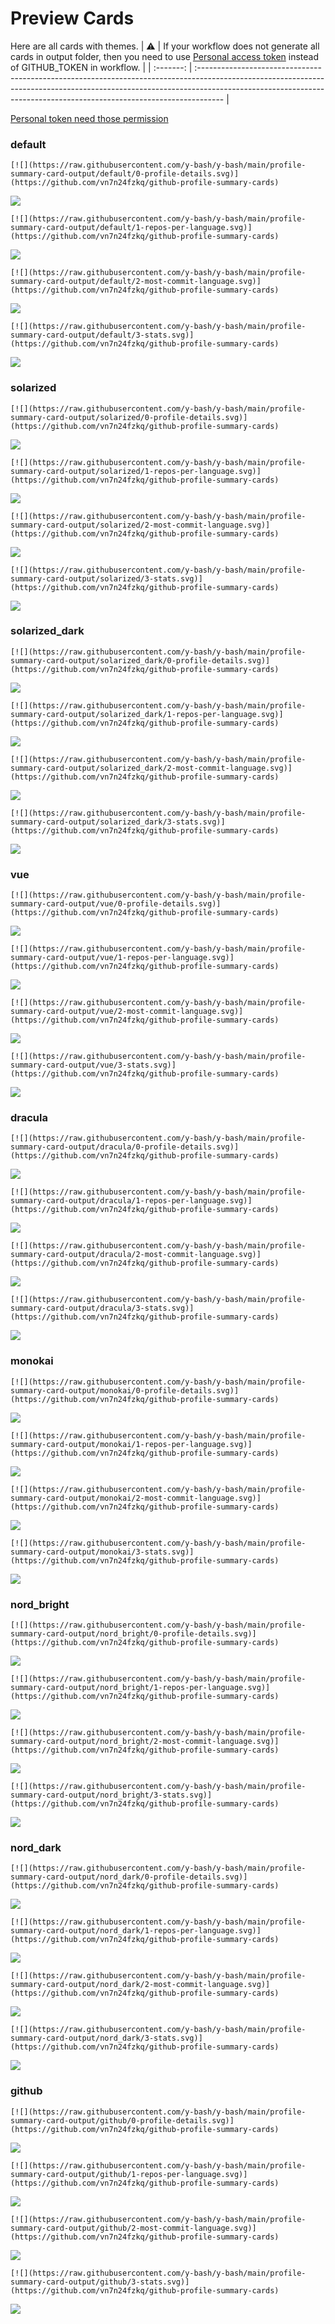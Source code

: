 
# Preview Cards

Here are all cards with themes.
| :warning: | If your workflow does not generate all cards in output folder, then you need to use [Personal access token](https://docs.github.com/en/actions/configuring-and-managing-workflows/creating-and-storing-encrypted-secrets) instead of GITHUB_TOKEN in workflow. |
| :-------: | :------------------------------------------------------------------------------------------------------------------------------------------------------------------------------------------------------------------------------------------------ |

[Personal token need those permission](https://github.com/vn7n24fzkq/github-profile-summary-cards/wiki/Personal-access-token-permissions)


### default


```
[![](https://raw.githubusercontent.com/y-bash/y-bash/main/profile-summary-card-output/default/0-profile-details.svg)](https://github.com/vn7n24fzkq/github-profile-summary-cards)
```
![](https://raw.githubusercontent.com/y-bash/y-bash/main/profile-summary-card-output/default/0-profile-details.svg)


```
[![](https://raw.githubusercontent.com/y-bash/y-bash/main/profile-summary-card-output/default/1-repos-per-language.svg)](https://github.com/vn7n24fzkq/github-profile-summary-cards)
```
![](https://raw.githubusercontent.com/y-bash/y-bash/main/profile-summary-card-output/default/1-repos-per-language.svg)


```
[![](https://raw.githubusercontent.com/y-bash/y-bash/main/profile-summary-card-output/default/2-most-commit-language.svg)](https://github.com/vn7n24fzkq/github-profile-summary-cards)
```
![](https://raw.githubusercontent.com/y-bash/y-bash/main/profile-summary-card-output/default/2-most-commit-language.svg)


```
[![](https://raw.githubusercontent.com/y-bash/y-bash/main/profile-summary-card-output/default/3-stats.svg)](https://github.com/vn7n24fzkq/github-profile-summary-cards)
```
![](https://raw.githubusercontent.com/y-bash/y-bash/main/profile-summary-card-output/default/3-stats.svg)


### solarized


```
[![](https://raw.githubusercontent.com/y-bash/y-bash/main/profile-summary-card-output/solarized/0-profile-details.svg)](https://github.com/vn7n24fzkq/github-profile-summary-cards)
```
![](https://raw.githubusercontent.com/y-bash/y-bash/main/profile-summary-card-output/solarized/0-profile-details.svg)


```
[![](https://raw.githubusercontent.com/y-bash/y-bash/main/profile-summary-card-output/solarized/1-repos-per-language.svg)](https://github.com/vn7n24fzkq/github-profile-summary-cards)
```
![](https://raw.githubusercontent.com/y-bash/y-bash/main/profile-summary-card-output/solarized/1-repos-per-language.svg)


```
[![](https://raw.githubusercontent.com/y-bash/y-bash/main/profile-summary-card-output/solarized/2-most-commit-language.svg)](https://github.com/vn7n24fzkq/github-profile-summary-cards)
```
![](https://raw.githubusercontent.com/y-bash/y-bash/main/profile-summary-card-output/solarized/2-most-commit-language.svg)


```
[![](https://raw.githubusercontent.com/y-bash/y-bash/main/profile-summary-card-output/solarized/3-stats.svg)](https://github.com/vn7n24fzkq/github-profile-summary-cards)
```
![](https://raw.githubusercontent.com/y-bash/y-bash/main/profile-summary-card-output/solarized/3-stats.svg)


### solarized_dark


```
[![](https://raw.githubusercontent.com/y-bash/y-bash/main/profile-summary-card-output/solarized_dark/0-profile-details.svg)](https://github.com/vn7n24fzkq/github-profile-summary-cards)
```
![](https://raw.githubusercontent.com/y-bash/y-bash/main/profile-summary-card-output/solarized_dark/0-profile-details.svg)


```
[![](https://raw.githubusercontent.com/y-bash/y-bash/main/profile-summary-card-output/solarized_dark/1-repos-per-language.svg)](https://github.com/vn7n24fzkq/github-profile-summary-cards)
```
![](https://raw.githubusercontent.com/y-bash/y-bash/main/profile-summary-card-output/solarized_dark/1-repos-per-language.svg)


```
[![](https://raw.githubusercontent.com/y-bash/y-bash/main/profile-summary-card-output/solarized_dark/2-most-commit-language.svg)](https://github.com/vn7n24fzkq/github-profile-summary-cards)
```
![](https://raw.githubusercontent.com/y-bash/y-bash/main/profile-summary-card-output/solarized_dark/2-most-commit-language.svg)


```
[![](https://raw.githubusercontent.com/y-bash/y-bash/main/profile-summary-card-output/solarized_dark/3-stats.svg)](https://github.com/vn7n24fzkq/github-profile-summary-cards)
```
![](https://raw.githubusercontent.com/y-bash/y-bash/main/profile-summary-card-output/solarized_dark/3-stats.svg)


### vue


```
[![](https://raw.githubusercontent.com/y-bash/y-bash/main/profile-summary-card-output/vue/0-profile-details.svg)](https://github.com/vn7n24fzkq/github-profile-summary-cards)
```
![](https://raw.githubusercontent.com/y-bash/y-bash/main/profile-summary-card-output/vue/0-profile-details.svg)


```
[![](https://raw.githubusercontent.com/y-bash/y-bash/main/profile-summary-card-output/vue/1-repos-per-language.svg)](https://github.com/vn7n24fzkq/github-profile-summary-cards)
```
![](https://raw.githubusercontent.com/y-bash/y-bash/main/profile-summary-card-output/vue/1-repos-per-language.svg)


```
[![](https://raw.githubusercontent.com/y-bash/y-bash/main/profile-summary-card-output/vue/2-most-commit-language.svg)](https://github.com/vn7n24fzkq/github-profile-summary-cards)
```
![](https://raw.githubusercontent.com/y-bash/y-bash/main/profile-summary-card-output/vue/2-most-commit-language.svg)


```
[![](https://raw.githubusercontent.com/y-bash/y-bash/main/profile-summary-card-output/vue/3-stats.svg)](https://github.com/vn7n24fzkq/github-profile-summary-cards)
```
![](https://raw.githubusercontent.com/y-bash/y-bash/main/profile-summary-card-output/vue/3-stats.svg)


### dracula


```
[![](https://raw.githubusercontent.com/y-bash/y-bash/main/profile-summary-card-output/dracula/0-profile-details.svg)](https://github.com/vn7n24fzkq/github-profile-summary-cards)
```
![](https://raw.githubusercontent.com/y-bash/y-bash/main/profile-summary-card-output/dracula/0-profile-details.svg)


```
[![](https://raw.githubusercontent.com/y-bash/y-bash/main/profile-summary-card-output/dracula/1-repos-per-language.svg)](https://github.com/vn7n24fzkq/github-profile-summary-cards)
```
![](https://raw.githubusercontent.com/y-bash/y-bash/main/profile-summary-card-output/dracula/1-repos-per-language.svg)


```
[![](https://raw.githubusercontent.com/y-bash/y-bash/main/profile-summary-card-output/dracula/2-most-commit-language.svg)](https://github.com/vn7n24fzkq/github-profile-summary-cards)
```
![](https://raw.githubusercontent.com/y-bash/y-bash/main/profile-summary-card-output/dracula/2-most-commit-language.svg)


```
[![](https://raw.githubusercontent.com/y-bash/y-bash/main/profile-summary-card-output/dracula/3-stats.svg)](https://github.com/vn7n24fzkq/github-profile-summary-cards)
```
![](https://raw.githubusercontent.com/y-bash/y-bash/main/profile-summary-card-output/dracula/3-stats.svg)


### monokai


```
[![](https://raw.githubusercontent.com/y-bash/y-bash/main/profile-summary-card-output/monokai/0-profile-details.svg)](https://github.com/vn7n24fzkq/github-profile-summary-cards)
```
![](https://raw.githubusercontent.com/y-bash/y-bash/main/profile-summary-card-output/monokai/0-profile-details.svg)


```
[![](https://raw.githubusercontent.com/y-bash/y-bash/main/profile-summary-card-output/monokai/1-repos-per-language.svg)](https://github.com/vn7n24fzkq/github-profile-summary-cards)
```
![](https://raw.githubusercontent.com/y-bash/y-bash/main/profile-summary-card-output/monokai/1-repos-per-language.svg)


```
[![](https://raw.githubusercontent.com/y-bash/y-bash/main/profile-summary-card-output/monokai/2-most-commit-language.svg)](https://github.com/vn7n24fzkq/github-profile-summary-cards)
```
![](https://raw.githubusercontent.com/y-bash/y-bash/main/profile-summary-card-output/monokai/2-most-commit-language.svg)


```
[![](https://raw.githubusercontent.com/y-bash/y-bash/main/profile-summary-card-output/monokai/3-stats.svg)](https://github.com/vn7n24fzkq/github-profile-summary-cards)
```
![](https://raw.githubusercontent.com/y-bash/y-bash/main/profile-summary-card-output/monokai/3-stats.svg)


### nord_bright


```
[![](https://raw.githubusercontent.com/y-bash/y-bash/main/profile-summary-card-output/nord_bright/0-profile-details.svg)](https://github.com/vn7n24fzkq/github-profile-summary-cards)
```
![](https://raw.githubusercontent.com/y-bash/y-bash/main/profile-summary-card-output/nord_bright/0-profile-details.svg)


```
[![](https://raw.githubusercontent.com/y-bash/y-bash/main/profile-summary-card-output/nord_bright/1-repos-per-language.svg)](https://github.com/vn7n24fzkq/github-profile-summary-cards)
```
![](https://raw.githubusercontent.com/y-bash/y-bash/main/profile-summary-card-output/nord_bright/1-repos-per-language.svg)


```
[![](https://raw.githubusercontent.com/y-bash/y-bash/main/profile-summary-card-output/nord_bright/2-most-commit-language.svg)](https://github.com/vn7n24fzkq/github-profile-summary-cards)
```
![](https://raw.githubusercontent.com/y-bash/y-bash/main/profile-summary-card-output/nord_bright/2-most-commit-language.svg)


```
[![](https://raw.githubusercontent.com/y-bash/y-bash/main/profile-summary-card-output/nord_bright/3-stats.svg)](https://github.com/vn7n24fzkq/github-profile-summary-cards)
```
![](https://raw.githubusercontent.com/y-bash/y-bash/main/profile-summary-card-output/nord_bright/3-stats.svg)


### nord_dark


```
[![](https://raw.githubusercontent.com/y-bash/y-bash/main/profile-summary-card-output/nord_dark/0-profile-details.svg)](https://github.com/vn7n24fzkq/github-profile-summary-cards)
```
![](https://raw.githubusercontent.com/y-bash/y-bash/main/profile-summary-card-output/nord_dark/0-profile-details.svg)


```
[![](https://raw.githubusercontent.com/y-bash/y-bash/main/profile-summary-card-output/nord_dark/1-repos-per-language.svg)](https://github.com/vn7n24fzkq/github-profile-summary-cards)
```
![](https://raw.githubusercontent.com/y-bash/y-bash/main/profile-summary-card-output/nord_dark/1-repos-per-language.svg)


```
[![](https://raw.githubusercontent.com/y-bash/y-bash/main/profile-summary-card-output/nord_dark/2-most-commit-language.svg)](https://github.com/vn7n24fzkq/github-profile-summary-cards)
```
![](https://raw.githubusercontent.com/y-bash/y-bash/main/profile-summary-card-output/nord_dark/2-most-commit-language.svg)


```
[![](https://raw.githubusercontent.com/y-bash/y-bash/main/profile-summary-card-output/nord_dark/3-stats.svg)](https://github.com/vn7n24fzkq/github-profile-summary-cards)
```
![](https://raw.githubusercontent.com/y-bash/y-bash/main/profile-summary-card-output/nord_dark/3-stats.svg)


### github


```
[![](https://raw.githubusercontent.com/y-bash/y-bash/main/profile-summary-card-output/github/0-profile-details.svg)](https://github.com/vn7n24fzkq/github-profile-summary-cards)
```
![](https://raw.githubusercontent.com/y-bash/y-bash/main/profile-summary-card-output/github/0-profile-details.svg)


```
[![](https://raw.githubusercontent.com/y-bash/y-bash/main/profile-summary-card-output/github/1-repos-per-language.svg)](https://github.com/vn7n24fzkq/github-profile-summary-cards)
```
![](https://raw.githubusercontent.com/y-bash/y-bash/main/profile-summary-card-output/github/1-repos-per-language.svg)


```
[![](https://raw.githubusercontent.com/y-bash/y-bash/main/profile-summary-card-output/github/2-most-commit-language.svg)](https://github.com/vn7n24fzkq/github-profile-summary-cards)
```
![](https://raw.githubusercontent.com/y-bash/y-bash/main/profile-summary-card-output/github/2-most-commit-language.svg)


```
[![](https://raw.githubusercontent.com/y-bash/y-bash/main/profile-summary-card-output/github/3-stats.svg)](https://github.com/vn7n24fzkq/github-profile-summary-cards)
```
![](https://raw.githubusercontent.com/y-bash/y-bash/main/profile-summary-card-output/github/3-stats.svg)

